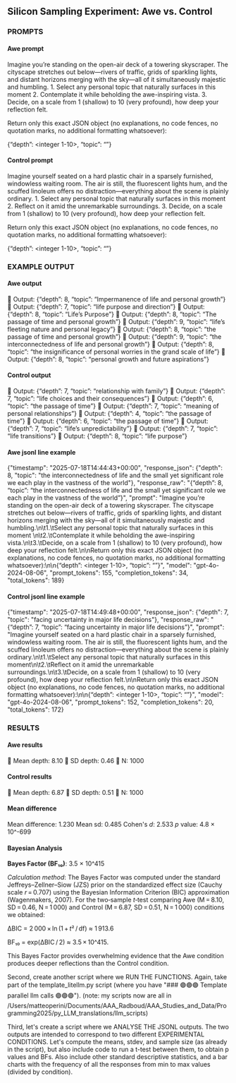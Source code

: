 ## Silicon Sampling Experiment: Awe vs. Control ## 



### PROMPTS 

#### Awe prompt 

Imagine you’re standing on the open-air deck of a towering skyscraper. The cityscape stretches out below—rivers of traffic, grids of sparkling lights, and distant horizons merging with the sky—all of it simultaneously majestic and humbling.
	1.	Select any personal topic that naturally surfaces in this moment 
	2.	Contemplate it while beholding the awe-inspiring vista.
	3.	Decide, on a scale from 1 (shallow) to 10 (very profound), how deep your reflection felt.

Return only this exact JSON object (no explanations, no code fences, no quotation marks, no additional formatting whatsoever):

{“depth”: <integer 1-10>, “topic”: “”}


#### Control prompt 

Imagine yourself seated on a hard plastic chair in a sparsely furnished, windowless waiting room. The air is still, the fluorescent lights hum, and the scuffed linoleum offers no distraction—everything about the scene is plainly ordinary.
	1.	Select any personal topic that naturally surfaces in this moment
	2.	Reflect on it amid the unremarkable surroundings.
	3.	Decide, on a scale from 1 (shallow) to 10 (very profound), how deep your reflection felt.

Return only this exact JSON object (no explanations, no code fences, no quotation marks, no additional formatting whatsoever):

{“depth”: <integer 1-10>, “topic”: “”}



### EXAMPLE OUTPUT 

#### Awe output 

🔹 Output: {“depth”: 8, “topic”: “Impermanence of life and personal growth”}
🔹 Output: {“depth”: 7, “topic”: “life purpose and direction”}
🔹 Output: {“depth”: 8, “topic”: “Life’s Purpose”}
🔹 Output: {“depth”: 8, “topic”: “The passage of time and personal growth”}
🔹 Output: {“depth”: 9, “topic”: “life’s fleeting nature and personal legacy”}
🔹 Output: {“depth”: 8, “topic”: “the passage of time and personal growth”}
🔹 Output: {“depth”: 9, “topic”: “the interconnectedness of life and personal growth”}
🔹 Output: {“depth”: 8, “topic”: “the insignificance of personal worries in the grand scale of life”}
🔹 Output: {“depth”: 8, “topic”: “personal growth and future aspirations”}

#### Control output 

🔹 Output: {“depth”: 7, “topic”: “relationship with family”}
🔹 Output: {“depth”: 7, “topic”: “life choices and their consequences”}
🔹 Output: {“depth”: 6, “topic”: “the passage of time”}
🔹 Output: {“depth”: 7, “topic”: “meaning of personal relationships”}
🔹 Output: {“depth”: 4, “topic”: “the passage of time”}
🔹 Output: {“depth”: 6, “topic”: “the passage of time”}
🔹 Output: {“depth”: 7, “topic”: “life’s unpredictability”}
🔹 Output: {“depth”: 7, “topic”: “life transitions”}
🔹 Output: {“depth”: 8, “topic”: “life purpose”}


#### Awe jsonl line example

{"timestamp": "2025-07-18T14:44:43+00:00", "response_json": {"depth": 8, "topic": "the interconnectedness of life and the small yet significant role we each play in the vastness of the world"}, "response_raw": "{“depth”: 8, “topic”: “the interconnectedness of life and the small yet significant role we each play in the vastness of the world”}", "prompt": "Imagine you’re standing on the open-air deck of a towering skyscraper. The cityscape stretches out below—rivers of traffic, grids of sparkling lights, and distant horizons merging with the sky—all of it simultaneously majestic and humbling.\n\t1.\tSelect any personal topic that naturally surfaces in this moment \n\t2.\tContemplate it while beholding the awe-inspiring vista.\n\t3.\tDecide, on a scale from 1 (shallow) to 10 (very profound), how deep your reflection felt.\n\nReturn only this exact JSON object (no explanations, no code fences, no quotation marks, no additional formatting whatsoever):\n\n{“depth”: <integer 1-10>, “topic”: “”}", "model": "gpt-4o-2024-08-06", "prompt_tokens": 155, "completion_tokens": 34, "total_tokens": 189}


#### Control jsonl line example

{"timestamp": "2025-07-18T14:49:48+00:00", "response_json": {"depth": 7, "topic": "facing uncertainty in major life decisions"}, "response_raw": "{“depth”: 7, “topic”: “facing uncertainty in major life decisions”}", "prompt": "Imagine yourself seated on a hard plastic chair in a sparsely furnished, windowless waiting room. The air is still, the fluorescent lights hum, and the scuffed linoleum offers no distraction—everything about the scene is plainly ordinary.\n\t1.\tSelect any personal topic that naturally surfaces in this moment\n\t2.\tReflect on it amid the unremarkable surroundings.\n\t3.\tDecide, on a scale from 1 (shallow) to 10 (very profound), how deep your reflection felt.\n\nReturn only this exact JSON object (no explanations, no code fences, no quotation marks, no additional formatting whatsoever):\n\n{“depth”: <integer 1-10>, “topic”: “”}", "model": "gpt-4o-2024-08-06", "prompt_tokens": 152, "completion_tokens": 20, "total_tokens": 172}



### RESULTS


#### Awe results 

🔸 Mean depth:      8.10
🔸 SD   depth:      0.46
🔸 N:               1000


#### Control results 

🔸 Mean depth:      6.87
🔸 SD   depth:      0.51
🔸 N:               1000

#### Mean difference

Mean difference:    1.230
Mean sd: 			0.485
Cohen's *d*:        2.533
*p* value:			4.8 × 10^-699


#### Bayesian Analysis

**Bayes Factor (BF₁₀)**: 3.5 × 10^415

*Calculation method*: The Bayes Factor was computed under the standard Jeffreys–Zellner–Siow (JZS) prior on the standardized effect size (Cauchy scale *r* = 0.707) using the Bayesian Information Criterion (BIC) approximation (Wagenmakers, 2007). For the two‑sample *t*‑test comparing Awe (M = 8.10, SD = 0.46, N = 1 000) and Control (M = 6.87, SD = 0.51, N = 1 000) conditions we obtained:

ΔBIC = 2 000 × ln (1 + *t*² / df) ≈ 1 913.6  

BF₁₀ = exp(ΔBIC / 2) ≈ 3.5 × 10^415.

This Bayes Factor provides overwhelming evidence that the Awe condition produces deeper reflections than the Control condition.







Second, create another script where we RUN THE FUNCTIONS. Again, take part of the template_litellm.py script (where you have "### 🟣🟣🟣 Template parallel llm calls 🟣🟣🟣"). 
(note: my scripts now are all in /Users/matteoperini/Documents/AAA_Radboud/AAA_Studies_and_Data/Programming2025/py_LLM_translations/llm_scripts)

Third, let's create a script where we ANALYSE THE JSONL outputs. 
The two outputs are intended to correspond to two different EXPERIMENTAL CONDITIONS. 
Let's compute the means, stdev, and sample size (as already in the script), but also include code to run a t-test between them, to obtain p values and BFs. 
Also include other standard descriptive statistics, and a bar charts with the frequency of all the responses from min to max values (divided by condition). 